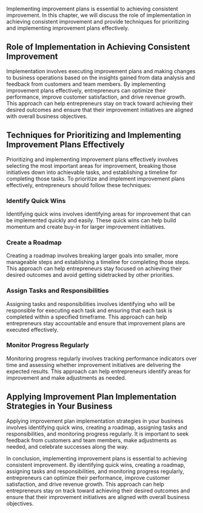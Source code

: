 
Implementing improvement plans is essential to achieving consistent improvement. In this chapter, we will discuss the role of implementation in achieving consistent improvement and provide techniques for prioritizing and implementing improvement plans effectively.

Role of Implementation in Achieving Consistent Improvement
----------------------------------------------------------

Implementation involves executing improvement plans and making changes to business operations based on the insights gained from data analysis and feedback from customers and team members. By implementing improvement plans effectively, entrepreneurs can optimize their performance, improve customer satisfaction, and drive revenue growth. This approach can help entrepreneurs stay on track toward achieving their desired outcomes and ensure that their improvement initiatives are aligned with overall business objectives.

Techniques for Prioritizing and Implementing Improvement Plans Effectively
--------------------------------------------------------------------------

Prioritizing and implementing improvement plans effectively involves selecting the most important areas for improvement, breaking those initiatives down into achievable tasks, and establishing a timeline for completing those tasks. To prioritize and implement improvement plans effectively, entrepreneurs should follow these techniques:

### Identify Quick Wins

Identifying quick wins involves identifying areas for improvement that can be implemented quickly and easily. These quick wins can help build momentum and create buy-in for larger improvement initiatives.

### Create a Roadmap

Creating a roadmap involves breaking larger goals into smaller, more manageable steps and establishing a timeline for completing those steps. This approach can help entrepreneurs stay focused on achieving their desired outcomes and avoid getting sidetracked by other priorities.

### Assign Tasks and Responsibilities

Assigning tasks and responsibilities involves identifying who will be responsible for executing each task and ensuring that each task is completed within a specified timeframe. This approach can help entrepreneurs stay accountable and ensure that improvement plans are executed effectively.

### Monitor Progress Regularly

Monitoring progress regularly involves tracking performance indicators over time and assessing whether improvement initiatives are delivering the expected results. This approach can help entrepreneurs identify areas for improvement and make adjustments as needed.

Applying Improvement Plan Implementation Strategies in Your Business
--------------------------------------------------------------------

Applying improvement plan implementation strategies in your business involves identifying quick wins, creating a roadmap, assigning tasks and responsibilities, and monitoring progress regularly. It is important to seek feedback from customers and team members, make adjustments as needed, and celebrate successes along the way.

In conclusion, implementing improvement plans is essential to achieving consistent improvement. By identifying quick wins, creating a roadmap, assigning tasks and responsibilities, and monitoring progress regularly, entrepreneurs can optimize their performance, improve customer satisfaction, and drive revenue growth. This approach can help entrepreneurs stay on track toward achieving their desired outcomes and ensure that their improvement initiatives are aligned with overall business objectives.
